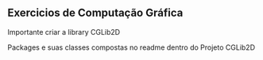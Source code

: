 ## Exercicios de Computação Gráfica

Importante criar a library CGLib2D

Packages e suas classes compostas no readme dentro do Projeto CGLib2D

